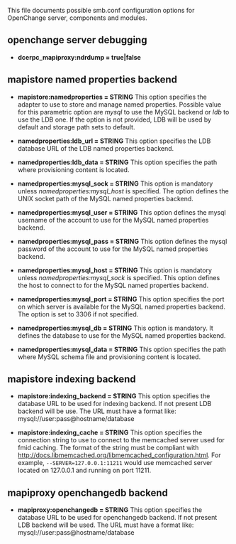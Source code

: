 This file documents possible smb.conf configuration options for
OpenChange server, components and modules.

openchange server debugging
---------------------------

- __dcerpc_mapiproxy:ndrdump = true|false__

mapistore named properties backend
----------------------------------

- __mapistore:namedproperties = STRING__ This option specifies the
  adapter to use to store and manage named properties. Possible value
  for this parametric option are _mysql_ to use the MySQL backend or
  _ldb_ to use the LDB one. If the option is not provided, LDB will be
  used by default and storage path sets to default.

- __namedproperties:ldb_url = STRING__ This option specifies the LDB
  database URL of the LDB named properties backend.

- __namedproperties:ldb_data = STRING__ This option specifies
  the path where provisioning content is located.

- __namedproperties:mysql_sock = STRING__ This option is mandatory
  unless _namedproperties:mysql_host_ is specified. The option defines
  the UNIX socket path of the MySQL named properties backend.

- __namedproperties:mysql_user = STRING__ This option defines the
  mysql username of the account to use for the MySQL named properties
  backend.

- __namedproperties:mysql_pass = STRING__ This option defines
  the mysql password of the account to use for the MySQL named
  properties backend.

- __namedproperties:mysql_host = STRING__ This option is mandatory
  unless _namedproperties:mysql_sock_ is specified.  This option
  defines the host to connect to for the MySQL named properties
  backend.

- __namedproperties:mysql_port = STRING__ This option specifies the
  port on which server is available for the MySQL named properties
  backend. The option is set to 3306 if not specified.

- __namedproperties:mysql_db = STRING__ This option is
  mandatory. It defines the database to use for the MySQL named
  properties backend.

- __namedproperties:mysql_data = STRING__ This option specifies
  the path where MySQL schema file and provisioning content is
  located.

mapistore indexing backend
--------------------------

- __mapistore:indexing_backend = STRING__ This option specifies the
  database URL to be used for indexing backend. If not present LDB
  backend will be use. The URL must have a format like:
  mysql://user:pass@hostname/database

- __mapistore:indexing_cache = STRING__ This option specifies the
  connection string to use to connect to the memcached server used for
  fmid caching. The format of the string must be compliant with
  http://docs.libmemcached.org/libmemcached_configuration.html. For
  example, `--SERVER=127.0.0.1:11211` would use memcached server
  located on 127.0.0.1 and running on port 11211.

mapiproxy openchangedb backend
------------------------------

- __mapiproxy:openchangedb = STRING__ This option specifies the
  database URL to be used for openchangedb backend. If not present LDB
  backend will be used. The URL must have a format like:
  mysql://user:pass@hostname/database
